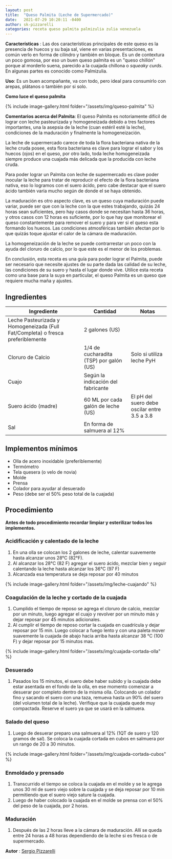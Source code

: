 ```yaml
---
layout: post
title:  "Queso Palmita (Leche de Supermercado)"
date:   2021-07-29 10:20:11 -0400
author: sk-pizzarelli
categories: receta queso palmita palmizulia zulia venezuela
---
```


**Características** : Las dos características principales de este queso es la presencia de huecos y su baja sal, viene en varias presentaciones, es común verlo en forma de cilindro y también en bloque. Es un de contextura un poco gomosa, por eso un buen queso palmita es un "queso chillón" porque al morderlo suena, parecido a la cuajada chillona o _squeaky curds_. En algunas partes es conocido como Palmizulia.

**Uso**: Es un buen acompañante, va con todo, pero ideal para consumirlo con arepas, plátanos o también por si solo.

**Como luce el queso palmita**

{% include image-gallery.html folder="/assets/img/queso-palmita" %} 

**Comentarios acerca del Palmita**: El queso Palmita es notoriamente difícil de lograr con leche pasteurizada y homogeneizada debido a tres factores importantes, una la asepsia de la leche (cuan estéril esté la leche), condiciones de la maduración y finalmente la homogeneización.

La leche de supermercado carece de toda la flora bacteriana nativa de la leche cruda posee, esta flora bacteriana es clave para lograr el sabor y los huecos (ojos) en el queso, por otro lado, toda leche homogeneizada siempre produce una cuajada más delicada que la producida con leche cruda.

Para poder lograr un Palmita con leche de supermercado es clave poder inocular la leche para tratar de reproducir el efecto de la flora bacteriana nativa, eso lo logramos con el suero ácido, pero cabe destacar que el suero ácido también varía mucho según de donde el se haya obtenido.

La maduración es otro aspecto clave, es un queso cuya maduración puede variar, puede ser que con la leche con la que estes trabajando, quizás 24 horas sean suficientes, pero hay casos donde se necesitan hasta 36 horas, y otros casos con 12 horas es suficiente, por lo que hay que monitorear el queso constantemente para remover el suero y para ver si el queso esta formando los huecos. Las condiciones atmosféricas también afectan por lo que quizás toque ajustar el calor de la cámara de maduración.

La homogeneización de la leche se puede contrarrestar un poco con la ayuda del cloruro de calcio, por lo que este es el menor de los problemas.

En conclusión, esta receta es una guía para poder lograr el Palmita, puede ser necesario que necesite ajustes de su parte dada las calidad de su leche, las condiciones de su suero y hasta el lugar donde vive. Utilice esta receta como una base para la suya en particular, el queso Palmita es un queso que requiere mucha maña y ajustes.

## Ingredientes

Ingrediente | Cantidad | Notas
------------| ---------| -----
Leche Pasteurizada y Homogeneizada (Full Fat/Completa) o fresca preferiblemente | 2 galones (US) |
Cloruro de Calcio | 1/4 de cucharadita (TSP) por galón (US) | Solo si utiliza leche PyH
Cuajo | Según la indicación del fabricante | 
Suero ácido (madre) | 60 ML por cada galón de leche (US) | El pH del suero debe oscilar entre 3.5 a 3.8 
Sal | En forma de salmuera al 12% | 

## Implementos mínimos

- Olla de acero inoxidable (preferiblemente)
- Termómetro
- Tela quesera (o velo de novia)
- Molde
- Prensa
- Colador para ayudar al desuerado
- Peso (debe ser el 50% peso total de la cuajada)


## Procedimiento

**Antes de todo procedimiento recordar limpiar y esterilizar todos los implementos.**

### Acidificación y calentado de la leche

1. En una olla se colocan los 2 galones de leche, calentar suavemente hasta alcanzar unos 28°C (82°F). 
2. Al alcanzar los 28°C (82 F) agregar el suero ácido, mezclar bien y seguir calentando la leche hasta alcanzar los 36°C (97 F)
3. Alcanzada esa temperatura se deja reposar por 40 minutos

{% include image-gallery.html folder="/assets/img/leche-cuajando" %} 

### Coagulación de la leche y cortado de la cuajada

1. Cumplido el tiempo de reposo se agrega el cloruro de calcio, mezclar por un minuto, luego agregar el cuajo y revolver por un minuto más y dejar reposar por 45 minutos adicionales. 
2. Al cumplir el tiempo de reposo cortar la cuajada en cuadrícula y dejar reposar por 15 min. Luego colocar a fuego lento y con una paleta mover suavemente la cuajada de abajo hacia arriba hasta alcanzar 38 °C (100 F) y dejar reposar por 15 minutos mas.
   
{% include image-gallery.html folder="/assets/img/cuajada-cortada-olla" %} 

### Desuerado

1. Pasados los 15 minutos, el suero debe haber subido y la cuajada debe estar asentada en el fondo de la olla, en ese momento comenzar a desuerar por completo dentro de la misma olla. Colocando un colador fino y sacando el suero con una taza, remueva hasta un 90% del suero (del volumen total de la leche). Verifique que la cuajada quede muy compactada. Reserve el suero ya que se usará en la salmuera.

### Salado del queso

1. Luego de desuerar preparo una salmuera al 12% (1QT de suero y 120 gramos de sal). Se coloca la cuajada cortada en cubos en salmuera por un rango de 20 a 30 minutos.

{% include image-gallery.html folder="/assets/img/cuajada-cortada-cubos" %} 

### Enmoldado y prensado

1. Transcurrido el tiempo se coloca la cuajada en el molde y se le agrega unos 30 ml de suero viejo sobre la cuajada y se deja reposar por 10 min permitiendo que el suero viejo sature la cuajada.
2. Luego de haber colocado la cuajada en el molde se prensa con el 50% del peso de la cuajada, por 2 horas. 

### Maduración
1.  Después de las 2 horas lleve a la cámara de maduración. Allí se queda entre 24 horas a 48 horas dependiendo de la leche si es fresca o de supermercado.

**Autor** : [Sergio Pizzarelli](https://www.instagram.com/seryop23/)